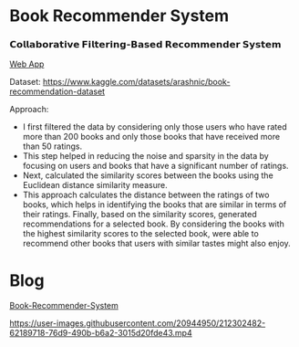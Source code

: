 # Book Recommender System

### 𝗖𝗼𝗹𝗹𝗮𝗯𝗼𝗿𝗮𝘁𝗶𝘃𝗲 𝗙𝗶𝗹𝘁𝗲𝗿𝗶𝗻𝗴-𝗕𝗮𝘀𝗲𝗱 𝗥𝗲𝗰𝗼𝗺𝗺𝗲𝗻𝗱𝗲𝗿 𝗦𝘆𝘀𝘁𝗲𝗺

[Web App](https://ksdiwe-book-recommender-system-app-kbvyvw.streamlit.app/)

Dataset: https://www.kaggle.com/datasets/arashnic/book-recommendation-dataset

Approach:
- I first filtered the data by considering only those users who have rated more than 200 books and only those books that have received more than 50 ratings.
- This step helped in reducing the noise and sparsity in the data by focusing on users and books that have a significant number of ratings.
- Next, calculated the similarity scores between the books using the Euclidean distance similarity measure.
- This approach calculates the distance between the ratings of two books, which helps in identifying the books that are similar in terms of their ratings.
Finally, based on the similarity scores, generated recommendations for a selected book. By considering the books with the highest similarity scores to the selected book, were able to recommend other books that users with similar tastes might also enjoy.

# Blog
[Book-Recommender-System](https://medium.com/@ksdiwe2615/book-recommender-system-6c73e93ab80f)

https://user-images.githubusercontent.com/20944950/212302482-62189718-76d9-490b-b6a2-3015d20fde43.mp4

